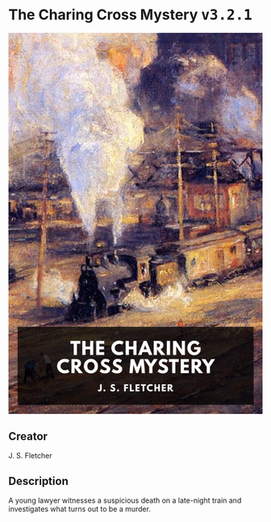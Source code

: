 
# The Charing Cross Mystery <kbd>v3.2.1</kbd>

<center>
  <img src="./cover-1024.jpg"/>
</center>

## Creator
J. S. Fletcher

## Description
A young lawyer witnesses a suspicious death on a late-night train and investigates what turns out to be a murder.
